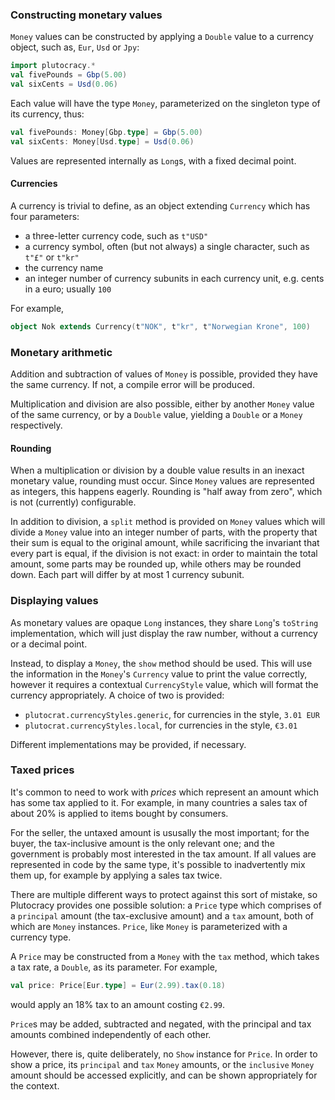 ### Constructing monetary values

`Money` values can be constructed by applying a `Double` value to a currency object, such as,
`Eur`, `Usd` or `Jpy`:
```scala
import plutocracy.*
val fivePounds = Gbp(5.00)
val sixCents = Usd(0.06)
```

Each value will have the type `Money`, parameterized on the singleton type of its currency, thus:
```scala
val fivePounds: Money[Gbp.type] = Gbp(5.00)
val sixCents: Money[Usd.type] = Usd(0.06)
```

Values are represented internally as `Long`s, with a fixed decimal point.

#### Currencies

A currency is trivial to define, as an object extending `Currency` which has four parameters:
 - a three-letter currency code, such as `t"USD"`
 - a currency symbol, often (but not always) a single character, such as `t"£"` or `t"kr"`
 - the currency name
 - an integer number of currency subunits in each currency unit, e.g. cents in a euro; usually `100`

For example,
```scala
object Nok extends Currency(t"NOK", t"kr", t"Norwegian Krone", 100)
```

### Monetary arithmetic

Addition and subtraction of values of `Money` is possible, provided they have the same currency.
If not, a compile error will be produced.

Multiplication and division are also possible, either by another `Money` value of the same currency,
or by a `Double` value, yielding a `Double` or a `Money` respectively.

#### Rounding

When a multiplication or division by a double value results in an inexact monetary value, rounding
must occur. Since `Money` values are represented as integers, this happens eagerly. Rounding is
"half away from zero", which is not (currently) configurable.

In addition to division, a `split` method is provided on `Money` values which will divide a `Money`
value into an integer number of parts, with the property that their sum is equal to the original
amount, while sacrificing the invariant that every part is equal, if the division is not exact: in
order to maintain the total amount, some parts may be rounded up, while others may be rounded down.
Each part will differ by at most 1 currency subunit.

### Displaying values

As monetary values are opaque `Long` instances, they share `Long`'s `toString` implementation,
which will just display the raw number, without a currency or a decimal point.

Instead, to display a `Money`, the `show` method should be used. This will use the information in
the `Money`'s `Currency` value to print the value correctly, however it requires a contextual
`CurrencyStyle` value, which will format the currency appropriately. A choice of two is provided:
- `plutocrat.currencyStyles.generic`, for currencies in the style, `3.01 EUR`
- `plutocrat.currencyStyles.local`, for currencies in the style, `€3.01`

Different implementations may be provided, if necessary.

### Taxed prices

It's common to need to work with _prices_ which represent an amount which has some tax applied to
it. For example, in many countries a sales tax of about 20% is applied to items bought by
consumers.

For the seller, the untaxed amount is ususally the most important; for the buyer, the tax-inclusive
amount is the only relevant one; and the government is probably most interested in the tax amount.
If all values are represented in code by the same type, it's possible to inadvertently mix them up,
for example by applying a sales tax twice.

There are multiple different ways to protect against this sort of mistake, so Plutocracy provides
one possible solution: a `Price` type which comprises of a `principal` amount (the tax-exclusive
amount) and a `tax` amount, both of which are `Money` instances. `Price`, like `Money` is
parameterized with a currency type.

A `Price` may be constructed from a `Money` with the `tax` method, which takes a tax rate, a
`Double`, as its parameter. For example,
```scala
val price: Price[Eur.type] = Eur(2.99).tax(0.18)
```
would apply an 18% tax to an amount costing `€2.99`.

`Price`s may be added, subtracted and negated, with the principal and tax amounts combined
independently of each other.

However, there is, quite deliberately, no `Show` instance for `Price`. In order to show a price,
its `principal` and `tax` `Money` amounts, or the `inclusive` `Money` amount should be accessed
explicitly, and can be shown appropriately for the context.


